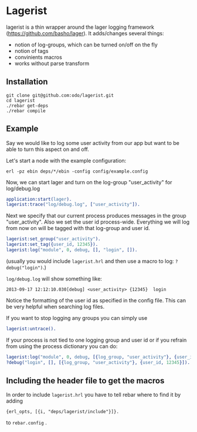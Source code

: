 # Lagerist

lagerist is a thin wrapper around the lager logging framework (<https://github.com/basho/lager>). It adds/changes several things:

* notion of log-groups, which can be turned on/off on the fly
* notion of tags
* convinients macros
* works without parse transform

## Installation

```
git clone git@github.com:odo/lagerist.git
cd lagerist
./rebar get-deps
./rebar compile
```

## Example

Say we would like to log some user activity from our app but want to be able to turn this aspect on and off.

Let's start a node with the example configuration:

`erl -pz ebin deps/*/ebin -config config/example.config`

Now, we can start lager and turn on the log-group "user_activity" for log/debug.log

```erlang
application:start(lager).
lagerist:trace("log/debug.log", ["user_activity"]).
```

Next we specify that our current process produces messages in the group "user_activity". Also we set the user id process-wide. Everything we will log from now on will be tagged with that log-group and user id.

```erlang
lagerist:set_group("user_activity").
lagerist:set_tag({user_id, 12345}).
lagerist:log("module", 0, debug, [], "login", []).
```
(usually you would include `lagerist.hrl` and then use a macro to log: `?debug("login")`.)

`log/debug.log` will show something like:

```
2013-09-17 12:12:10.030[debug] <user_activity> {12345}  login
```
Notice the formatting of the user id as specified in the config file. This can be very helpful when searching log files.

If you want to stop logging any groups you can simply use

```erlang
lagerist:untrace().
```

If your process is not tied to one logging group and user id or if you refrain from using the process dictionary you can do:

```erlang
lagerist:log("module", 0, debug, [{log_group, "user_activity"}, {user_id, 12345}], "login", []).
?debug("login", [], [{log_group, "user_activity"}, {user_id, 12345}]).
```

## Including the header file to get the macros

In order to include `lagerist.hrl` you have to tell rebar where to find it by adding 

```{erl_opts, [{i, "deps/lagerist/include"}]}.```

to `rebar.config` .
